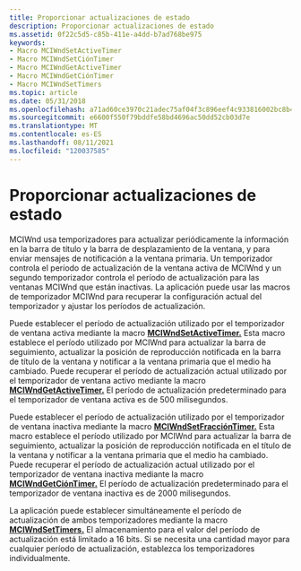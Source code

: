 ```yaml
---
title: Proporcionar actualizaciones de estado
description: Proporcionar actualizaciones de estado
ms.assetid: 0f22c5d5-c85b-411e-a4dd-b7ad768be975
keywords:
- Macro MCIWndSetActiveTimer
- Macro MCIWndSetCiónTimer
- Macro MCIWndGetActiveTimer
- Macro MCIWndGetCiónTimer
- Macro MCIWndSetTimers
ms.topic: article
ms.date: 05/31/2018
ms.openlocfilehash: a71ad60ce3970c21adec75af04f3c896eef4c933816002bc8b4c8c3acabcd5a7
ms.sourcegitcommit: e6600f550f79bddfe58bd4696ac50dd52cb03d7e
ms.translationtype: MT
ms.contentlocale: es-ES
ms.lasthandoff: 08/11/2021
ms.locfileid: "120037585"
---
```

# <a name="providing-status-updates"></a>Proporcionar actualizaciones de estado

MCIWnd usa temporizadores para actualizar periódicamente la información en la barra de título y la barra de desplazamiento de la ventana, y para enviar mensajes de notificación a la ventana primaria. Un temporizador controla el período de actualización de la ventana activa de MCIWnd y un segundo temporizador controla el período de actualización para las ventanas MCIWnd que están inactivas. La aplicación puede usar las macros de temporizador MCIWnd para recuperar la configuración actual del temporizador y ajustar los períodos de actualización.

Puede establecer el período de actualización utilizado por el temporizador de ventana activa mediante la macro [**MCIWndSetActiveTimer.**](/windows/desktop/api/Vfw/nf-vfw-mciwndsetactivetimer) Esta macro establece el período utilizado por MCIWnd para actualizar la barra de seguimiento, actualizar la posición de reproducción notificada en la barra de título de la ventana y notificar a la ventana primaria que el medio ha cambiado. Puede recuperar el período de actualización actual utilizado por el temporizador de ventana activo mediante la macro [**MCIWndGetActiveTimer.**](/windows/desktop/api/Vfw/nf-vfw-mciwndgetactivetimer) El período de actualización predeterminado para el temporizador de ventana activa es de 500 milisegundos.

Puede establecer el período de actualización utilizado por el temporizador de ventana inactiva mediante la macro [**MCIWndSetFracciónTimer.**](/windows/desktop/api/Vfw/nf-vfw-mciwndsetinactivetimer) Esta macro establece el período utilizado por MCIWnd para actualizar la barra de seguimiento, actualizar la posición de reproducción notificada en el título de la ventana y notificar a la ventana primaria que el medio ha cambiado. Puede recuperar el período de actualización actual utilizado por el temporizador de ventana inactiva mediante la macro [**MCIWndGetCiónTimer.**](/windows/desktop/api/Vfw/nf-vfw-mciwndgetinactivetimer) El período de actualización predeterminado para el temporizador de ventana inactiva es de 2000 milisegundos.

La aplicación puede establecer simultáneamente el período de actualización de ambos temporizadores mediante la macro [**MCIWndSetTimers.**](/windows/desktop/api/Vfw/nf-vfw-mciwndsettimers) El almacenamiento para el valor del período de actualización está limitado a 16 bits. Si se necesita una cantidad mayor para cualquier período de actualización, establezca los temporizadores individualmente.

 

 




